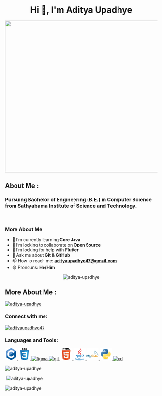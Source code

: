<h1 align="center">Hi 👋, I'm Aditya Upadhye</h1>
<img src = "https://images.unsplash.com/photo-1484807352052-23338990c6c6?ixid=MnwxMjA3fDB8MHxzZWFyY2h8MTl8fHRlY2glMjBndXl8ZW58MHx8MHx8&ixlib=rb-1.2.1&w=1000&q=80" width=800px height=500px>

<h2>About Me : </h2>
<h3>Pursuing Bachelor of Engineering (B.E.) in Computer Science from Sathyabama Institute of Science and Technology.</h3>
<br>

<!-- - 🔭 I’m currently working on  -->
<h3>More About Me </h3> 

- 🌱 I’m currently learning **Core Java**
- 👯 I’m looking to collaborate on **Open Source**
- 🤔 I’m looking for help with **Flutter**
- 💬 Ask me about **Git & GitHub**
- 📫 How to reach me: **adityaupadhye47@gmail.com** 
- 😄 Pronouns: **He/Him**
<!-- - ⚡ Fun fact:  -->

<p align="center"> <img src="https://komarev.com/ghpvc/?username=aditya-upadhye&label=Profile%20views&color=0e75b6&style=flat" alt="aditya-upadhye" /> </p>

<h2> More About Me : </h2>
<p align="left"> <a href="https://github.com/ryo-ma/github-profile-trophy"><img src="https://github-profile-trophy.vercel.app/?username=aditya-upadhye" alt="aditya-upadhye" /></a> </p>

<h3 align="left">Connect with me:</h3>
<p align="left">
<a href="https://linkedin.com/in/adityaupadhye47" target="blank"><img align="center" src="https://raw.githubusercontent.com/rahuldkjain/github-profile-readme-generator/master/src/images/icons/Social/linked-in-alt.svg" alt="adityaupadhye47" height="30" width="40" /></a>
</p>

<h3 align="left">Languages and Tools:</h3>
<p align="left"> <a href="https://www.cprogramming.com/" target="_blank"> <img src="https://raw.githubusercontent.com/devicons/devicon/master/icons/c/c-original.svg" alt="c" width="40" height="40"/> </a> <a href="https://www.w3schools.com/css/" target="_blank"> <img src="https://raw.githubusercontent.com/devicons/devicon/master/icons/css3/css3-original-wordmark.svg" alt="css3" width="40" height="40"/> </a> <a href="https://www.figma.com/" target="_blank"> <img src="https://www.vectorlogo.zone/logos/figma/figma-icon.svg" alt="figma" width="40" height="40"/> </a> <a href="https://git-scm.com/" target="_blank"> <img src="https://www.vectorlogo.zone/logos/git-scm/git-scm-icon.svg" alt="git" width="40" height="40"/> </a> <a href="https://www.w3.org/html/" target="_blank"> <img src="https://raw.githubusercontent.com/devicons/devicon/master/icons/html5/html5-original-wordmark.svg" alt="html5" width="40" height="40"/> </a> <a href="https://www.java.com" target="_blank"> <img src="https://raw.githubusercontent.com/devicons/devicon/master/icons/java/java-original.svg" alt="java" width="40" height="40"/> </a> <a href="https://www.mysql.com/" target="_blank"> <img src="https://raw.githubusercontent.com/devicons/devicon/master/icons/mysql/mysql-original-wordmark.svg" alt="mysql" width="40" height="40"/> </a> <a href="https://www.python.org" target="_blank"> <img src="https://raw.githubusercontent.com/devicons/devicon/master/icons/python/python-original.svg" alt="python" width="40" height="40"/> </a> <a href="https://www.adobe.com/products/xd.html" target="_blank"> <img src="https://cdn.worldvectorlogo.com/logos/adobe-xd.svg" alt="xd" width="40" height="40"/> </a> </p>

<p><img align="center" src="https://github-readme-stats.vercel.app/api/top-langs?username=aditya-upadhye&show_icons=true&locale=en&layout=compact" alt="aditya-upadhye" /></p>

<p>&nbsp;<img align="center" src="https://github-readme-stats.vercel.app/api?username=aditya-upadhye&show_icons=true&locale=en" alt="aditya-upadhye" /></p>

<p><img align="center" src="https://github-readme-streak-stats.herokuapp.com/?user=aditya-upadhye&" alt="aditya-upadhye" /></p>
